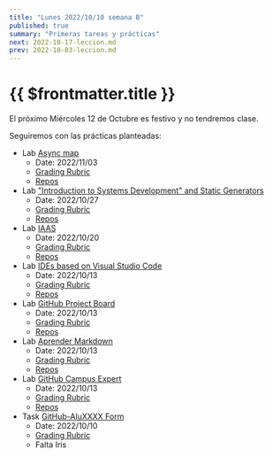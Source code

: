 ```yaml
---
title: "Lunes 2022/10/10 semana B"
published: true
summary: "Primeras tareas y prácticas"
next: 2022-10-17-leccion.md
prev: 2022-10-03-leccion.md
---
```


# {{ $frontmatter.title }}

El próximo Miércoles 12 de Octubre es festivo y no tendremos clase.

Seguiremos con las prácticas planteadas: 


*   Lab [Async map](/practicas/asyncmap.html)
    *   Date: 2022/11/03
    *   [Grading Rubric](/practicas/asyncmap.html#rubrica)
    *   [Repos](https://github.com/orgs/ULL-MII-SYTWS-2223/repositories?q=asyncmap)
*   Lab ["Introduction to Systems Development" and Static Generators](/practicas/intro2sd.html)
    *   Date: 2022/10/27
    *   [Grading Rubric](/practicas/intro2sd.html#rubrica)
    *   [Repos](https://github.com/orgs/ULL-MII-SYTWS-2223/repositories?q=intro2sd)
*   Lab [IAAS](/practicas/iaas.html)
    *   Date: 2022/10/20
    *   [Grading Rubric](/practicas/iaas.html#rubrica)
    *   [Repos](https://github.com/orgs/ULL-MII-SYTWS-2223/repositories?q=iaas)
*   Lab [IDEs based on Visual Studio Code](/practicas/ides.html)
    *   Date: 2022/10/13
    *   [Grading Rubric](/practicas/ides.html#rubrica)
    *   [Repos](https://github.com/orgs/ULL-MII-SYTWS-2223/repositories?q=editors)
*   Lab [GitHub Project Board](/practicas/github-project-board.html)
    *   Date: 2022/10/13
    *   [Grading Rubric](/practicas/github-project-board.html#rubrica)
    *   [Repos](https://github.com/orgs/ULL-MII-SYTWS-2223/repositories?q=github-project-board)
*   Lab [Aprender Markdown](/practicas/markdown.html)
    *   Date: 2022/10/13
    *   [Grading Rubric](/practicas/markdown.html#rubrica)
    *   [Repos](https://github.com/orgs/ULL-MII-SYTWS-2223/repositories?q=markdown)
*   Lab [GitHub Campus Expert](/practicas/github-campus-expert.html)
    *   Date: 2022/10/13
    *   [Grading Rubric](/practicas/github-campus-expert.html#rubrica)
    *   [Repos](https://github.com/orgs/ULL-MII-SYTWS-2223/repositories?q=github-campus-expert)
*   Task [GitHub-AluXXXX Form](/practicas/github-alu-form.html)
    *   Date: 2022/10/10
    *   [Grading Rubric](/practicas/github-alu-form.html#rubrica)
    *   Falta Iris